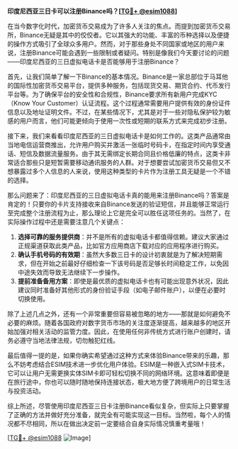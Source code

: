**印度尼西亚三日卡可以注册Binance吗？[[TG💪+ @esim1088](https://t.me/s/esim1088)]**

在当今数字化时代，加密货币交易成为了许多人关注的焦点。而提到加密货币交易所，Binance无疑是其中的佼佼者。它以其强大的功能、丰富的币种选择以及便捷的操作方式吸引了全球众多用户。然而，对于那些身处不同国家或地区的用户来说，注册Binance可能会遇到一些限制或者疑问。特别是像我们今天要讨论的问题——印度尼西亚的三日虚拟电话卡是否能够用于注册Binance？

首先，让我们简单了解一下Binance的基本情况。Binance是一家总部位于马耳他的国际性加密货币交易平台，提供多种服务，包括现货交易、期货合约、代币发行平台等。为了确保平台的安全性和合规性，Binance要求所有新用户完成KYC（Know Your Customer）认证流程。这个过程通常需要用户提供有效的身份证件信息以及地址证明文件。不过，在某些情况下，尤其是对于一些对隐私保护较为敏感的用户而言，他们可能更倾向于使用一次性或短期的联系方式来完成初步注册。

接下来，我们来看看印度尼西亚的三日虚拟电话卡是如何工作的。这类产品通常由当地电信运营商推出，允许用户购买并激活一张临时号码卡，在指定时间内享受通话、短信及数据流量服务。由于其无需绑定长期合同且价格低廉的特点，这类卡非常适合那些只是短暂需要移动通讯服务的人群。对于想要尝试加密货币交易但又不想暴露过多个人信息的人来说，使用这种类型的卡片作为注册工具无疑是一个不错的选择。

那么问题来了：印度尼西亚的三日虚拟电话卡真的能用来注册Binance吗？答案是肯定的！只要你的卡片支持接收来自Binance发送的验证短信，并且能够正常运行至完成整个注册流程为止，那么理论上它是完全可以胜任这项任务的。当然了，在实际操作过程中还是需要注意几个关键点：

1. **选择可靠的服务提供商**：并不是所有的虚拟电话卡都值得信赖。建议大家通过正规渠道获取此类产品，比如官方应用商店下载对应的应用程序进行购买。
2. **确认手机号码的有效期**：虽然大多数三日卡的设计初衷就是为了解决短期需求，但在开始之前最好仔细检查一下该号码是否足够长时间稳定工作，以免因中途失效而导致无法继续下一步操作。
3. **提前准备备用方案**：即使是最优质的虚拟电话卡也有可能出现意外状况，因此建议同时准备好其他形式的身份验证手段（如电子邮件账户），以便在必要时切换使用。

除了上述几点之外，还有一个非常重要但容易被忽略的地方——那就是如何避免不必要的麻烦。随着各国政府对数字货币市场的关注度逐渐提高，越来越多的地区开始加强对相关活动的监管力度。因此，在使用任何非传统方式进行账户创建时，请务必遵守当地法律法规，切勿触犯红线。

最后值得一提的是，如果你确实希望通过这种方式来体验Binance带来的乐趣，那么不妨考虑结合ESIM技术进一步优化用户体验。ESIM是一种嵌入式SIM卡技术，它可以让用户无需更换实体SIM卡即可轻松切换不同的网络环境。这意味着即便是在旅行途中，你也可以随时随地保持连接状态，极大地方便了跨境用户的日常生活与投资活动。

综上所述，尽管使用印度尼西亚三日卡注册Binance看似复杂，但实际上只要掌握了正确的方法并做好充分准备，就完全有可能实现这一目标。当然啦，每个人的情况都不尽相同，所以在做出决定前一定要结合自身实际情况慎重考量哦！

[[TG💪+ @esim1088](https://t.me/s/esim1088) ![Image](https://i.postimg.cc/4NQfJmqS/Snipaste-2025-05-13-00-14-12.png)]
